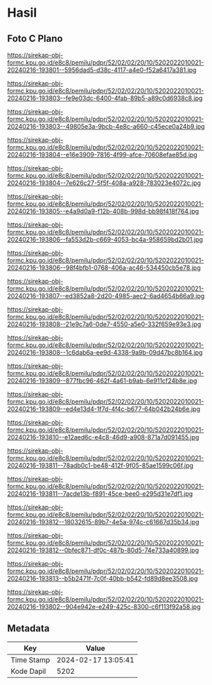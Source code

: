 # Hasil

## Foto C Plano

https://sirekap-obj-formc.kpu.go.id/e8c8/pemilu/pdpr/52/02/02/20/10/5202022010021-20240216-193801--5956dad5-d38c-4117-a4e0-f52a6417a381.jpg

https://sirekap-obj-formc.kpu.go.id/e8c8/pemilu/pdpr/52/02/02/20/10/5202022010021-20240216-193803--fe9e03dc-6400-4fab-89b5-a89c0d6938c8.jpg

https://sirekap-obj-formc.kpu.go.id/e8c8/pemilu/pdpr/52/02/02/20/10/5202022010021-20240216-193803--49805e3a-9bcb-4e8c-a660-c45ece0a24b9.jpg

https://sirekap-obj-formc.kpu.go.id/e8c8/pemilu/pdpr/52/02/02/20/10/5202022010021-20240216-193804--e16e3909-7816-4f99-afce-70608efae85d.jpg

https://sirekap-obj-formc.kpu.go.id/e8c8/pemilu/pdpr/52/02/02/20/10/5202022010021-20240216-193804--7e626c27-5f5f-408a-a928-783023e4072c.jpg

https://sirekap-obj-formc.kpu.go.id/e8c8/pemilu/pdpr/52/02/02/20/10/5202022010021-20240216-193805--e4a9d0a9-f12b-408b-998d-bb98f418f764.jpg

https://sirekap-obj-formc.kpu.go.id/e8c8/pemilu/pdpr/52/02/02/20/10/5202022010021-20240216-193806--fa553d2b-c669-4053-bc4a-958659bd2b01.jpg

https://sirekap-obj-formc.kpu.go.id/e8c8/pemilu/pdpr/52/02/02/20/10/5202022010021-20240216-193806--98f4bfb1-0768-406a-ac46-534450cb5e78.jpg

https://sirekap-obj-formc.kpu.go.id/e8c8/pemilu/pdpr/52/02/02/20/10/5202022010021-20240216-193807--ed3852a8-2d20-4985-aec2-6ad4654b66a9.jpg

https://sirekap-obj-formc.kpu.go.id/e8c8/pemilu/pdpr/52/02/02/20/10/5202022010021-20240216-193808--21e9c7a6-0de7-4550-a5e0-332f659e93e3.jpg

https://sirekap-obj-formc.kpu.go.id/e8c8/pemilu/pdpr/52/02/02/20/10/5202022010021-20240216-193808--1c6dab6a-ee9d-4338-9a9b-09d47bc8b164.jpg

https://sirekap-obj-formc.kpu.go.id/e8c8/pemilu/pdpr/52/02/02/20/10/5202022010021-20240216-193809--877fbc96-462f-4a61-b9ab-6e911cf24b8e.jpg

https://sirekap-obj-formc.kpu.go.id/e8c8/pemilu/pdpr/52/02/02/20/10/5202022010021-20240216-193809--ed4e13d4-1f7d-4f4c-b677-64b042b24b6e.jpg

https://sirekap-obj-formc.kpu.go.id/e8c8/pemilu/pdpr/52/02/02/20/10/5202022010021-20240216-193810--e12aed6c-e4c8-46d9-a908-871a7d091455.jpg

https://sirekap-obj-formc.kpu.go.id/e8c8/pemilu/pdpr/52/02/02/20/10/5202022010021-20240216-193811--78adb0c1-be48-412f-9f05-85ae1599c06f.jpg

https://sirekap-obj-formc.kpu.go.id/e8c8/pemilu/pdpr/52/02/02/20/10/5202022010021-20240216-193811--7acde13b-f891-45ce-bee0-e295d31e7df1.jpg

https://sirekap-obj-formc.kpu.go.id/e8c8/pemilu/pdpr/52/02/02/20/10/5202022010021-20240216-193812--18032615-89b7-4e5a-974c-c61667d35b34.jpg

https://sirekap-obj-formc.kpu.go.id/e8c8/pemilu/pdpr/52/02/02/20/10/5202022010021-20240216-193812--0bfec871-df0c-487b-80d5-74e733a40899.jpg

https://sirekap-obj-formc.kpu.go.id/e8c8/pemilu/pdpr/52/02/02/20/10/5202022010021-20240216-193813--b5b2471f-7c0f-40bb-b542-fd89d8ee3508.jpg

https://sirekap-obj-formc.kpu.go.id/e8c8/pemilu/pdpr/52/02/02/20/10/5202022010021-20240216-193802--904e942e-e249-425c-8300-c6f113f92a58.jpg


## Metadata

| Key        | Value               |
| ---------- | ------------------- |
| Time Stamp | 2024-02-17 13:05:41 |
| Kode Dapil | 5202                |



